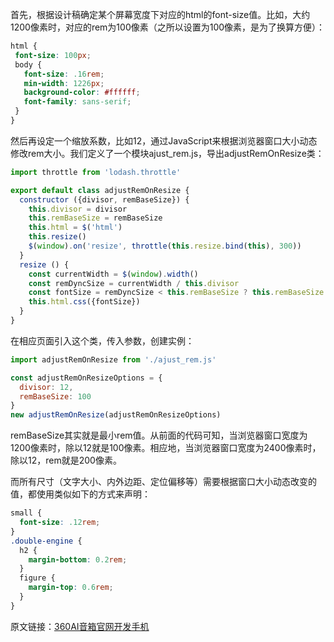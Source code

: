  首先，根据设计稿确定某个屏幕宽度下对应的html的font-size值。比如，大约1200像素时，对应的rem为100像素（之所以设置为100像素，是为了换算方便）：

 ```css
 html {
  font-size: 100px;
  body {
    font-size: .16rem;
    min-width: 1226px;
    background-color: #ffffff;
    font-family: sans-serif;
  }
}
```

然后再设定一个缩放系数，比如12，通过JavaScript来根据浏览器窗口大小动态修改rem大小。我们定义了一个模块ajust_rem.js，导出adjustRemOnResize类：

```js
import throttle from 'lodash.throttle'

export default class adjustRemOnResize {
  constructor ({divisor, remBaseSize}) {
    this.divisor = divisor
    this.remBaseSize = remBaseSize
    this.html = $('html')
    this.resize()
    $(window).on('resize', throttle(this.resize.bind(this), 300))
  }
  resize () {
    const currentWidth = $(window).width()
    const remDyncSize = currentWidth / this.divisor
    const fontSize = remDyncSize < this.remBaseSize ? this.remBaseSize : remDyncSize
    this.html.css({fontSize})
  }
}
```

在相应页面引入这个类，传入参数，创建实例：

```js
import adjustRemOnResize from './ajust_rem.js'

const adjustRemOnResizeOptions = {
  divisor: 12,
  remBaseSize: 100
}
new adjustRemOnResize(adjustRemOnResizeOptions)
```

remBaseSize其实就是最小rem值。从前面的代码可知，当浏览器窗口宽度为1200像素时，除以12就是100像素。相应地，当浏览器窗口宽度为2400像素时，除以12，rem就是200像素。

而所有尺寸（文字大小、内外边距、定位偏移等）需要根据窗口大小动态改变的值，都使用类似如下的方式来声明：

```css
small {
  font-size: .12rem;
}
.double-engine {
  h2 {
    margin-bottom: 0.2rem;
  }
  figure {
    margin-top: 0.6rem;
  }
}
```

原文链接：[360AI音箱官网开发手机](https://github.com/75team/w3c/blob/master/articles/20190401_360AI%E9%9F%B3%E7%AE%B1%E5%AE%98%E7%BD%91%E5%BC%80%E5%8F%91%E6%89%8B%E8%AE%B0.md)